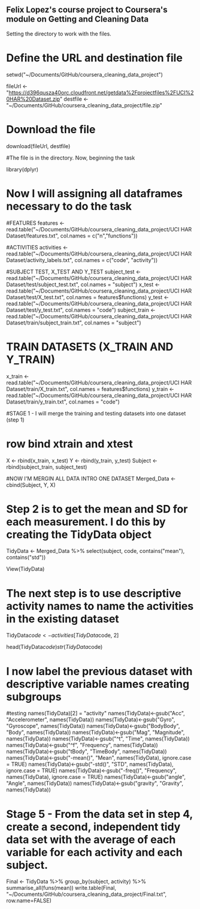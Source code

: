 ## Felix Lopez's course project to Coursera's module on Getting and Cleaning Data

Setting the directory to work with the files.

# Define the URL and destination file
setwd("~/Documents/GitHub/coursera_cleaning_data_project")

fileUrl <-"https://d396qusza40orc.cloudfront.net/getdata%2Fprojectfiles%2FUCI%20HAR%20Dataset.zip" 
destfile <- "~/Documents/GitHub/coursera_cleaning_data_project/file.zip"

# Download the file
download(fileUrl, destfile)


#The file is in the directory. Now, beginning the task

library(dplyr)

# Now I will assigning all dataframes necessary to do the task

#FEATURES
features <- read.table("~/Documents/GitHub/coursera_cleaning_data_project/UCI HAR Dataset/features.txt", col.names = c("n","functions"))

#ACTIVITIES
activities <- read.table("~/Documents/GitHub/coursera_cleaning_data_project/UCI HAR Dataset/activity_labels.txt", col.names = c("code", "activity"))

#SUBJECT TEST, X_TEST AND Y_TEST
subject_test <- read.table("~/Documents/GitHub/coursera_cleaning_data_project/UCI HAR Dataset/test/subject_test.txt", col.names = "subject")
x_test <- read.table("~/Documents/GitHub/coursera_cleaning_data_project/UCI HAR Dataset/test/X_test.txt", col.names = features$functions)
y_test <- read.table("~/Documents/GitHub/coursera_cleaning_data_project/UCI HAR Dataset/test/y_test.txt", col.names = "code")
subject_train <- read.table("~/Documents/GitHub/coursera_cleaning_data_project/UCI HAR Dataset/train/subject_train.txt", col.names = "subject")

# TRAIN DATASETS (X_TRAIN AND Y_TRAIN)
x_train <- read.table("~/Documents/GitHub/coursera_cleaning_data_project/UCI HAR Dataset/train/X_train.txt", col.names = features$functions)
y_train <- read.table("~/Documents/GitHub/coursera_cleaning_data_project/UCI HAR Dataset/train/y_train.txt", col.names = "code")

#STAGE 1 - I will merge the training and testing datasets into one dataset (step 1)
# row bind xtrain and xtest 
X <- rbind(x_train, x_test)
Y <- rbind(y_train, y_test)
Subject <- rbind(subject_train, subject_test)

#NOW I'M MERGIN ALL DATA INTRO ONE DATASET 
Merged_Data <- cbind(Subject, Y, X)

# Step 2 is to get the mean and SD for each measurement. I do this by creating the TidyData object

TidyData <- Merged_Data %>% 
  select(subject, code, contains("mean"), contains("std"))

View(TidyData)


# The next step is to use descriptive activity names to name the activities in the existing dataset

TidyData$code <- activities[TidyData$code, 2]

head(TidyData$code)
str(TidyData$code)

# I now label the previous dataset with descriptive variable names creating subgroups

#testing
names(TidyData)[2] = "activity"
names(TidyData)<-gsub("Acc", "Accelerometer", names(TidyData))
names(TidyData)<-gsub("Gyro", "Gyroscope", names(TidyData))
names(TidyData)<-gsub("BodyBody", "Body", names(TidyData))
names(TidyData)<-gsub("Mag", "Magnitude", names(TidyData))
names(TidyData)<-gsub("^t", "Time", names(TidyData))
names(TidyData)<-gsub("^f", "Frequency", names(TidyData))
names(TidyData)<-gsub("tBody", "TimeBody", names(TidyData))
names(TidyData)<-gsub("-mean()", "Mean", names(TidyData), ignore.case = TRUE)
names(TidyData)<-gsub("-std()", "STD", names(TidyData), ignore.case = TRUE)
names(TidyData)<-gsub("-freq()", "Frequency", names(TidyData), ignore.case = TRUE)
names(TidyData)<-gsub("angle", "Angle", names(TidyData))
names(TidyData)<-gsub("gravity", "Gravity", names(TidyData))

# Stage 5 - From the data set in step 4, create a second, independent tidy data set with the average of each variable for each activity and each subject.

Final <- TidyData %>%
  group_by(subject, activity) %>%
  summarise_all(funs(mean))
write.table(Final, "~/Documents/GitHub/coursera_cleaning_data_project/Final.txt", row.name=FALSE)
